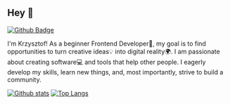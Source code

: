 ## Hey 👋

[![Github Badge](https://img.shields.io/badge/-Chr1sky-grey?style=flat&logo=github&logoColor=white&link=https://github.com/Chr1sky/)](https://www.github.com/Chr1sky/) 

<p align='left'>I'm Krzysztof! As a beginner Frontend Developer🌱, my goal is to find opportunities to turn creative ideas💡 into digital reality🌍. I am passionate about creating software💻 and tools that help other people. I eagerly develop my skills, learn new things, and, most importantly, strive to build a community.</p><p align='left'> 

[![Github stats](https://github-readme-stats.vercel.app/api?username=Chr1sky&show_icons=true&include_all_commits=true)](https://github.com/Chr1sky/github-readme-stats)
[![Top Langs](https://github-readme-stats.vercel.app/api/top-langs/?username=Chr1sky&layout=compact)](https://github.com/Chr1sky/github-readme-stats)
